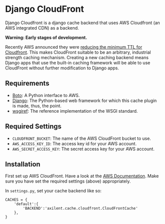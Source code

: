 Django CloudFront
=================

Django Cloudfront is a django cache backend that uses AWS Cloudfront (an AWS integrated CDN) as a backend.

**Warning: Early stages of development.**

Recently AWS announced they were [reducing the minimum TTL for Cloudfront](http://aws.amazon.com/about-aws/whats-new/2012/03/19/amazon-cloudfront-lowers-minimum-expiration-period/).  This makes CloudFront suitable to be an arbitrary, industrial strength caching mechanism.  Creating a new caching backend means Django apps that use the built-in caching framework will be able to use CloudFront without further modification to Django apps.

Requirements
------------
*	[Boto](https://github.com/boto/boto): A Python interface to AWS.
*	[Django](http://www.djangoproject.com): The Python-based web framework for which this cache plugin is made, thus, the point.
*	[wsgiref](http://pypi.python.org/pypi/wsgiref): The reference implementation of the WSGI standard.

Required Settings
-----------------

*	`CLOUDFRONT_BUCKET`: The name of the AWS CloudFront bucket to use.
*	`AWS_ACCESS_KEY_ID`: The access key id for your AWS account.
*	`AWS_SECRET_ACCESS_KEY`: The secret access key for your AWS account.

Installation
------------

First set up AWS CloudFront.  Have a look at the [AWS Documentation](http://docs.amazonwebservices.com/AmazonCloudFront/latest/GettingStartedGuide/StartingCloudFront.html).  Make sure you have set the required settings (above) appropriately.

In `settings.py`, set your cache backend like so:

	CACHES = {
		'default':{
			'BACKEND':'axilent.cache.cloudfront.CloudFrontCache'
		},
	}

